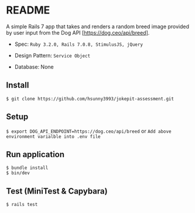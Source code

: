 # README

A simple Rails 7 app that takes and renders a random breed image provided by user input from the Dog API [https://dog.ceo/api/breed].

- Spec:
`Ruby 3.2.0, Rails 7.0.8, StimulusJS, jQuery`

- Design Pattern:
`Service Object`

- Database: None

## Install
`$ git clone https://github.com/hsunny3993/jokepit-assessment.git`


## Setup
`$ export DOG_API_ENDPOINT=https://dog.ceo/api/breed`
or
`Add above environment varialble into .env file`

## Run application
```
$ bundle install
$ bin/dev
```

## Test (MiniTest & Capybara)
`$ rails test`

